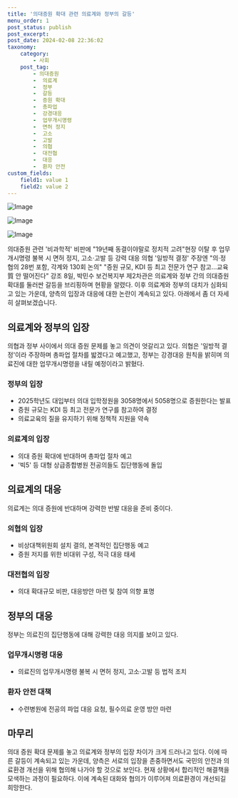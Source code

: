```yaml
---
title: '의대증원 확대 관련 의료계와 정부의 갈등'
menu_order: 1
post_status: publish
post_excerpt: 
post_date: 2024-02-08 22:36:02
taxonomy:
    category:
        - 사회
    post_tag:
        - 의대증원
        -  의료계
        -  정부
        -  갈등
        -  증원 확대
        -  총파업
        -  강경대응
        -  업무개시명령
        -  면허 정지
        -  고소
        -  고발
        -  의협
        -  대전협
        -  대응
        -  환자 안전
custom_fields:
    field1: value 1
    field2: value 2
---
```


![Image](https://imgnews.pstatic.net/image/079/2024/02/08/0003862306_001_20240208202604924.jpg?type=w647)

![Image](https://imgnews.pstatic.net/image/079/2024/02/08/0003862306_002_20240208202604955.jpg?type=w647)

![Image](https://imgnews.pstatic.net/image/079/2024/02/08/0003862306_003_20240208202604990.jpg?type=w647)

의대증원 관련 '비과학적' 비판에 "19년째 동결이야말로 정치적 고려"현장 이탈 후 업무개시명령 불복 시 면허 정지, 고소·고발 등 강력 대응 의협 '일방적 결정' 주장엔 "의·정 협의 28번 포함, 각계와 130회 논의" "증원 규모, KDI 등 최고 전문가 연구 참고…교육質 안 떨어진다" 강조
8일, 박민수 보건복지부 제2차관은 의료계와 정부 간의 의대증원 확대를 둘러싼 갈등을 브리핑하며 현황을 알렸다. 이후 의료계와 정부의 대치가 심화되고 있는 가운데, 양측의 입장과 대응에 대한 논란이 계속되고 있다. 아래에서 좀 더 자세히 살펴보겠습니다.
## 의료계와 정부의 입장
의협과 정부 사이에서 의대 증원 문제를 놓고 의견이 엇갈리고 있다. 의협은 '일방적 결정'이라 주장하며 총파업 절차를 밟겠다고 예고했고, 정부는 강경대응 원칙을 밝히며 의료진에 대한 업무개시명령을 내릴 예정이라고 밝혔다.
### 정부의 입장
- 2025학년도 대입부터 의대 입학정원을 3058명에서 5058명으로 증원한다는 발표
- 증원 규모는 KDI 등 최고 전문가 연구를 참고하여 결정
- 의료교육의 질을 유지하기 위해 정책적 지원을 약속
### 의료계의 입장
- 의대 증원 확대에 반대하며 총파업 절차 예고
- '빅5' 등 대형 상급종합병원 전공의들도 집단행동에 돌입
## 의료계의 대응
의료계는 의대 증원에 반대하며 강력한 반발 대응을 준비 중이다.
### 의협의 입장
- 비상대책위원회 설치 결의, 본격적인 집단행동 예고
- 증원 저지를 위한 비대위 구성, 적극 대응 태세
### 대전협의 입장
- 의대 확대규모 비판, 대응방안 마련 및 참여 의향 표명
## 정부의 대응
정부는 의료진의 집단행동에 대해 강력한 대응 의지를 보이고 있다.
### 업무개시명령 대응
- 의료진의 업무개시명령 불복 시 면허 정지, 고소·고발 등 법적 조치
### 환자 안전 대책
- 수련병원에 전공의 파업 대응 요청, 필수의료 운영 방안 마련
## 마무리
의대 증원 확대 문제를 놓고 의료계와 정부의 입장 차이가 크게 드러나고 있다. 이에 따른 갈등이 계속되고 있는 가운데, 양측은 서로의 입장을 존중하면서도 국민의 안전과 의료환경 개선을 위해 협의해 나가야 할 것으로 보인다. 현재 상황에서 합리적인 해결책을 모색하는 과정이 필요하다. 이에 계속된 대화와 협의가 이루어져 의료환경이 개선되길 희망한다.
